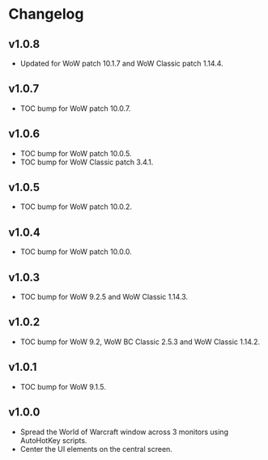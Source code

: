 Changelog
=========

v1.0.8
------
* Updated for WoW patch 10.1.7 and WoW Classic patch 1.14.4.

v1.0.7
------
* TOC bump for WoW patch 10.0.7.

v1.0.6
------
* TOC bump for WoW patch 10.0.5.
* TOC bump for WoW Classic patch 3.4.1.

v1.0.5
------
* TOC bump for WoW patch 10.0.2.

v1.0.4
------
* TOC bump for WoW patch 10.0.0.

v1.0.3
------
* TOC bump for WoW 9.2.5 and WoW Classic 1.14.3.

v1.0.2
------
* TOC bump for WoW 9.2, WoW BC Classic 2.5.3 and WoW Classic 1.14.2.

v1.0.1
------
* TOC bump for WoW 9.1.5.

v1.0.0
------
* Spread the World of Warcraft window across 3 monitors using AutoHotKey scripts.
* Center the UI elements on the central screen.